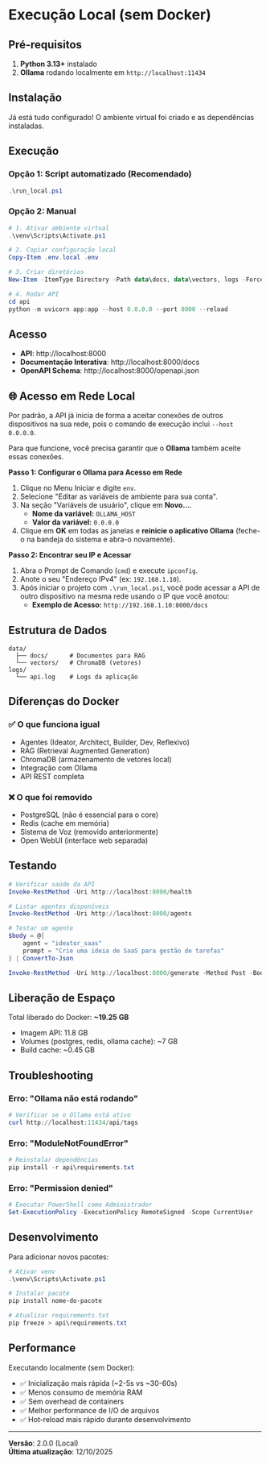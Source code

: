 # Execução Local (sem Docker)

## Pré-requisitos

1. **Python 3.13+** instalado
2. **Ollama** rodando localmente em `http://localhost:11434`

## Instalação

Já está tudo configurado! O ambiente virtual foi criado e as dependências instaladas.

## Execução

### Opção 1: Script automatizado (Recomendado)

```powershell
.\run_local.ps1
```

### Opção 2: Manual

```powershell
# 1. Ativar ambiente virtual
.\venv\Scripts\Activate.ps1

# 2. Copiar configuração local
Copy-Item .env.local .env

# 3. Criar diretórios
New-Item -ItemType Directory -Path data\docs, data\vectors, logs -Force

# 4. Rodar API
cd api
python -m uvicorn app:app --host 0.0.0.0 --port 8000 --reload
```

## Acesso

- **API**: http://localhost:8000
- **Documentação Interativa**: http://localhost:8000/docs
- **OpenAPI Schema**: http://localhost:8000/openapi.json

## 🌐 Acesso em Rede Local

Por padrão, a API já inicia de forma a aceitar conexões de outros dispositivos na sua rede, pois o comando de execução inclui `--host 0.0.0.0`.

Para que funcione, você precisa garantir que o **Ollama** também aceite essas conexões.

**Passo 1: Configurar o Ollama para Acesso em Rede**

1.  Clique no Menu Iniciar e digite `env`.
2.  Selecione "Editar as variáveis de ambiente para sua conta".
3.  Na seção "Variáveis de usuário", clique em **Novo...**.
    *   **Nome da variável:** `OLLAMA_HOST`
    *   **Valor da variável:** `0.0.0.0`
4.  Clique em **OK** em todas as janelas e **reinicie o aplicativo Ollama** (feche-o na bandeja do sistema e abra-o novamente).

**Passo 2: Encontrar seu IP e Acessar**

1.  Abra o Prompt de Comando (`cmd`) e execute `ipconfig`.
2.  Anote o seu "Endereço IPv4" (ex: `192.168.1.10`).
3.  Após iniciar o projeto com `.\run_local.ps1`, você pode acessar a API de outro dispositivo na mesma rede usando o IP que você anotou:
    *   **Exemplo de Acesso:** `http://192.168.1.10:8000/docs`

## Estrutura de Dados

```
data/
  ├── docs/      # Documentos para RAG
  └── vectors/   # ChromaDB (vetores)
logs/
  └── api.log    # Logs da aplicação
```

## Diferenças do Docker

### ✅ O que funciona igual
- Agentes (Ideator, Architect, Builder, Dev, Reflexivo)
- RAG (Retrieval Augmented Generation)
- ChromaDB (armazenamento de vetores local)
- Integração com Ollama
- API REST completa

### ❌ O que foi removido
- PostgreSQL (não é essencial para o core)
- Redis (cache em memória)
- Sistema de Voz (removido anteriormente)
- Open WebUI (interface web separada)

## Testando

```powershell
# Verificar saúde da API
Invoke-RestMethod -Uri http://localhost:8000/health

# Listar agentes disponíveis
Invoke-RestMethod -Uri http://localhost:8000/agents

# Testar um agente
$body = @{
    agent = "ideator_saas"
    prompt = "Crie uma ideia de SaaS para gestão de tarefas"
} | ConvertTo-Json

Invoke-RestMethod -Uri http://localhost:8000/generate -Method Post -Body $body -ContentType "application/json"
```

## Liberação de Espaço

Total liberado do Docker: **~19.25 GB**
- Imagem API: 11.8 GB
- Volumes (postgres, redis, ollama cache): ~7 GB
- Build cache: ~0.45 GB

## Troubleshooting

### Erro: "Ollama não está rodando"
```powershell
# Verificar se o Ollama está ativo
curl http://localhost:11434/api/tags
```

### Erro: "ModuleNotFoundError"
```powershell
# Reinstalar dependências
pip install -r api\requirements.txt
```

### Erro: "Permission denied"
```powershell
# Executar PowerShell como Administrador
Set-ExecutionPolicy -ExecutionPolicy RemoteSigned -Scope CurrentUser
```

## Desenvolvimento

Para adicionar novos pacotes:

```powershell
# Ativar venv
.\venv\Scripts\Activate.ps1

# Instalar pacote
pip install nome-do-pacote

# Atualizar requirements.txt
pip freeze > api\requirements.txt
```

## Performance

Executando localmente (sem Docker):
- ✅ Inicialização mais rápida (~2-5s vs ~30-60s)
- ✅ Menos consumo de memória RAM
- ✅ Sem overhead de containers
- ✅ Melhor performance de I/O de arquivos
- ✅ Hot-reload mais rápido durante desenvolvimento

---

**Versão**: 2.0.0 (Local)  
**Última atualização**: 12/10/2025